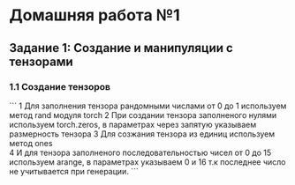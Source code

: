 # Домашняя работа №1
## Задание 1: Создание и манипуляции с тензорами
### 1.1 Создание тензоров

\```
1 Для заполнения тензора рандомными числами от 0 до 1 используем метод rand модуля torch 
2 При создании тензора заполненого нулями используем torch.zeros, в параметрах через запятую указываем размерность тензора 
3 Для созжания тензора из единиц используем метод ones      
4 И для тензора заполненого последовательностью чисел от 0 до 15 используем arange, в параметрах указываем 0 и 16 т.к последнее число не учитывается при генерации.
\```
